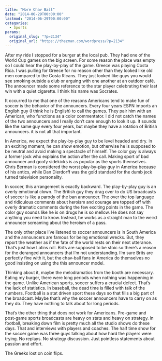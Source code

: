 ```yaml
---
title: "More Chav Ball"
date: "2014-06-29T00:00:00"
lastmod: "2014-06-29T00:00:00"
categories:
  - Sports
params:
  original_slug: "?p=2134"
  original_url: "https://thezman.com/wordpress/?p=2134"
---
```


After my ride I stopped for a burger at the local pub. They had one of
the World Cup games on the big screen. For some reason the place was
empty so I could hear the play-by-play of the game. Greece was playing
Costa Rica. I was pulling for Greece for no reason other than they
looked like old men compared to the Costa Ricans. They just looked like
guys you would see smoking outside a club or arguing with one another at
an outdoor café. The announcer made some reference to the star player
celebrating their last win with a quiet cigarette. I think his name was
Socrates.

It occurred to me that one of the reasons Americans tend to make fun of
soccer is the behavior of the announcers. Every four years ESPN imports
an English guy (I think he is English) to call the games. They pair him
with an American, who functions as a color commentator. I did not catch
the names of the two announcers and I really don’t care enough to look
it up. It sounds like the same guy every four years, but maybe they have
a rotation of British announcers. it is not all that important.

In America, we expect the play-by-play guy to be level headed and dry.
In an exciting moment, he can show emotion, but otherwise he is supposed
to be neutral and avoid making a spectacle of himself. The color guy is
always a former jock who explains the action after the call. Making
sport of bad announcer and goofy sidekicks is as popular as the sports
themselves. Chris Berman is considered the worst play-by-play guy in
America because of his antics, while Dan Dierdorff was the gold standard
for the dumb jock turned television personality.

In soccer, this arrangement is exactly backward. The play-by-play guy is
an overly emotional clown. The British guy they drag over to do US
broadcasts of soccer is like a parody of the ban announcer. The over the
top language and ridiculous comments about heroism and courage are
topped off with overly dramatic comments during the few exciting points
in the game. The color guy sounds like he is on drugs he is so mellow.
He does not say anything you need to know. Instead, he works as a
straight man to the weird announcer screaming about the heroism of a
pass.

The only other place I’ve listened to soccer announcers is in South
America and the announcers are famous for being emotional wrecks. But,
they report the weather as if the fate of the world rests on their next
utterance. That’s just how Latins roll. Brits are supposed to be stoic
so there’s a reason for the deranged announcers that I’m not
understanding. I’m sure Brits are perfectly fine with it, but the
chav-ball fans in America do themselves no good insisting on using the
this announcer model.

Thinking about it, maybe the melodramatics from the booth are necessary.
Eating my burger, there were long periods when nothing was happening in
the game. Unlike American sports, soccer suffers a crucial defect.
That’s the lack of statistics. In baseball, the dead time is filled with
talk of the numbers. Football is a stat driven sport these days so that
fills a big part of the broadcast. Maybe that’s why the soccer
announcers have to carry on as they do. They have nothing to talk about
for long periods.

That’s the other thing that does not work for Americans. Pre-game and
post-game sports broadcasts are heavy on stats and heavy on strategy. In
football, breaking down film is pretty much all the studio shows do
these days. That and interviews with players and coaches. The half time
show for the soccer game was three guys talking about how hard the
players were trying. No replays. No strategy discussion. Just pointless
statements about passion and effort.

The Greeks lost on coin flips.
